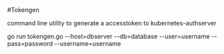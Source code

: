 #Tokengen

command line utility to generate a accesstoken to kubernetes-authserver 

go run tokengen.go --host=dbserver --db=database --user=username --pass=password --username=username